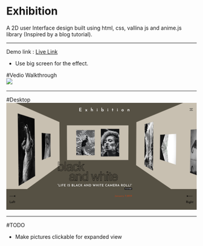 # Exhibition
A 2D user Interface design built using html, css, vallina js and anime.js library (Inspired by a blog tutorial).

---

Demo link : [Live Link](https://exhibition.netlify.app/)
- Use big screen for the effect.

#Vedio Walkthrough
</br>
![](https://github.com/taneajoshi/exhibition/blob/master/exhibition.gif)

---
#Desktop
![](https://github.com/taneajoshi/exhibition/blob/master/exhibition.png)


---
#TODO
- Make pictures clickable for expanded view
